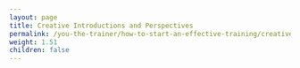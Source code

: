 ```yaml
---
layout: page
title: Creative Introductions and Perspectives
permalink: /you-the-trainer/how-to-start-an-effective-training/creative-introductions-and-perspectives/
weight: 1.51
children: false
---
```

